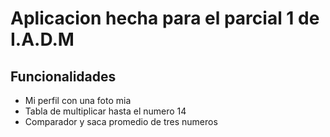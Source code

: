 # Aplicacion hecha para el parcial 1 de I.A.D.M
## Funcionalidades
  - Mi perfil con una foto mia
  - Tabla de multiplicar hasta el numero 14
  - Comparador y saca promedio de tres numeros
